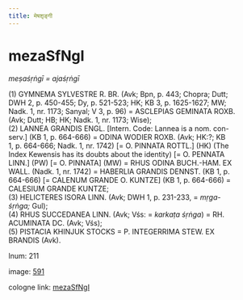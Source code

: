 ```yaml
---
title: मेषशृङ्गी
---
```


# mezaSfNgI

<i>meṣaśṛṅgī = ajaśṛṅgī</i>  <div n="P" />(1) <bot>GYMNEMA SYLVESTRE R. BR.</bot> (Avk; Bpn, p. 443; Chopra; Dutt; <div n="lb" />DWH 2, p. 450-455; Dy, p. 521-523; HK; KB 3, p. 1625-1627; MW; <div n="lb" />Nadk. 1, nr. 1173; Sanyal; V 3, p. 96) = <bot>ASCLEPIAS GEMINATA ROXB.</bot> <div n="lb" />(Avk; Dutt; HB; HK; Nadk. 1, nr. 1173; Wise); <div n="P" />(2) <bot>LANNEA GRANDIS ENGL.</bot> [Intern. Code: Lannea is a nom. con- <div n="lb" />serv.] (KB 1, p. 664-666) = <bot>ODINA WODIER ROXB.</bot> (Avk; HK:?; KB <div n="lb" />1, p. 664-666; Nadk. 1, nr. 1742) [= <bot>O. PINNATA ROTTL.</bot>] (HK) (The <div n="lb" />Index Kewensis has its doubts about the identity) [= <bot>O. PENNATA <div n="lb" />LINN.</bot>] (PW) [= <bot>O. PINNATA</bot>] (MW) = <bot>RHUS ODINA BUCH.</bot>-<bot>HAM. EX <div n="lb" />WALL.</bot> (Nadk. 1, nr. 1742) = <bot>HABERLIA GRANDIS DENNST.</bot> (KB 1, p. <div n="lb" />664-666) [= <bot>CALENUM GRANDE O. KUNTZE</bot>] (KB 1, p. 664-666) = <div n="lb" /><bot>CALESIUM GRANDE KUNTZE</bot>; <div n="P" />(3) <bot>HELICTERES ISORA LINN.</bot> (Avk; DWH 1, p. 231-233, = <i>mṛga-</i> <div n="lb" /><i>śṛṅga;</i> Gul); <div n="P" />(4) <bot>RHUS SUCCEDANEA LINN.</bot> (Avk; Vśs: = <i>karkaṭa śṛṅga</i>) = <bot>RH. <div n="lb" />ACUMINATA DC.</bot> (Avk; Vśs); <div n="P" />(5) <bot>PISTACIA KHINJUK STOCKS</bot> = <bot>P. INTEGERRIMA STEW. EX <div n="lb" />BRANDIS</bot> (Avk).

lnum: 211

image: [591](https://www.sanskrit-lexicon.uni-koeln.de/scans/csl-apidev/servepdf.php?dict=snp&page=591)

cologne link: [mezaSfNgI](https://sanskrit-lexicon.uni-koeln.de/scans/csl-apidev/getword.php?dict=snp&key=mezaSfNgI)

